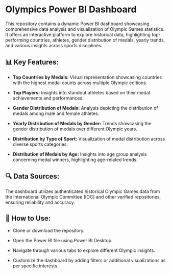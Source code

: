 # Olympics Power BI Dashboard

This repository contains a dynamic Power BI dashboard showcasing comprehensive data analysis and visualization of Olympic Games statistics. It offers an interactive platform to explore historical data, highlighting top-performing countries, athletes, gender distribution of medals, yearly trends, and various insights across sports disciplines.

## 📊 Key Features:

- **Top Countries by Medals:**  Visual representation showcasing countries with the highest medal counts across multiple Olympic editions.

- **Top Players:**  Insights into standout athletes based on their medal achievements and performances.

- **Gender Distribution of Medals:** Analysis depicting the distribution of medals among male and female athletes.

- **Yearly Distribution of Medals by Gender:** Trends showcasing the gender distribution of medals over different Olympic years.

- **Distribution by Type of Sport:** Visualization of medal distribution across diverse sports categories.

- **Distribution of Medals by Age:** Insights into age group analysis concerning medal winners, highlighting age-related trends.

## 🔍 Data Sources:

The dashboard utilizes authenticated historical Olympic Games data from the International Olympic Committee (IOC) and other verified repositories, ensuring reliability and accuracy.

## 🚀 How to Use:

- Clone or download the repository.
  
- Open the Power BI file using Power BI Desktop.

- Navigate through various tabs to explore different Olympic insights.

- Customize the dashboard by adding filters or additional visualizations as per specific interests.
